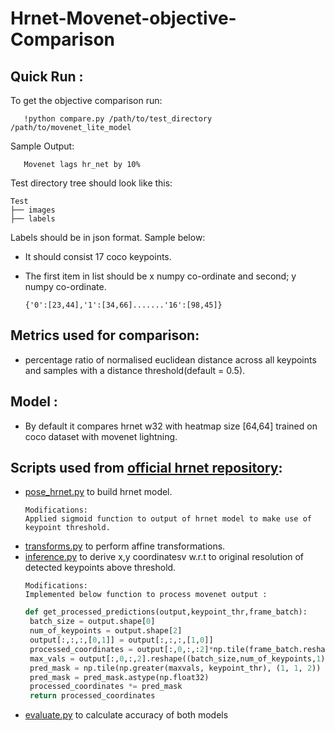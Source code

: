 # Hrnet-Movenet-objective-Comparison
## Quick Run :
To get the objective comparison run:
```
   !python compare.py /path/to/test_directory /path/to/movenet_lite_model
   ```
Sample Output:
```
   Movenet lags hr_net by 10%
   ```
Test directory tree should look like this:

   ```
  Test 
   ├── images
   ├── labels
  
   ```
Labels should be in json format. Sample below:
- It should consist 17 coco keypoints.
- The first item in list should be x numpy co-ordinate and second; y numpy co-ordinate.

  ```
  {'0':[23,44],'1':[34,66].......'16':[98,45]}
   ```
## Metrics used for comparison:
- percentage ratio of normalised euclidean distance across all keypoints and samples with a distance threshold(default = 0.5).
## Model :
- By default it compares hrnet w32 with heatmap size [64,64] trained on coco dataset with movenet lightning. 
## Scripts used from [official hrnet repository](https://github.com/leoxiaobin/deep-high-resolution-net.pytorch):
- [pose_hrnet.py](https://github.com/leoxiaobin/deep-high-resolution-net.pytorch/lib/models/pose_hrnet.py) to build hrnet model.
  ```
  Modifications:
  Applied sigmoid function to output of hrnet model to make use of keypoint threshold.
  ```
- [transforms.py](https://github.com/leoxiaobin/deep-high-resolution-net.pytorch/lib/utils/transforms.py) to perform affine transformations.
- [inference.py](https://github.com/leoxiaobin/deep-high-resolution-net.pytorch/lib/core/inference.py) to derive x,y coordinatesv w.r.t to original resolution of detected keypoints above threshold.
  ```
  Modifications:
  Implemented below function to process movenet output :
  ```
  ```python
  def get_processed_predictions(output,keypoint_thr,frame_batch):
   batch_size = output.shape[0]
   num_of_keypoints = output.shape[2]
   output[:,:,:,[0,1]] = output[:,:,:,[1,0]]
   processed_coordinates = output[:,0,:,:2]*np.tile(frame_batch.reshape((frame_batch.shape[0],1,frame_batch.shape[1])),(1,17,1))
   max_vals = output[:,0,:,2].reshape((batch_size,num_of_keypoints,1))
   pred_mask = np.tile(np.greater(maxvals, keypoint_thr), (1, 1, 2))
   pred_mask = pred_mask.astype(np.float32)
   processed_coordinates *= pred_mask
   return processed_coordinates
  ```
- [evaluate.py](https://github.com/leoxiaobin/deep-high-resolution-net.pytorch/lib/core/evaluate.py) to calculate accuracy of both models
 
